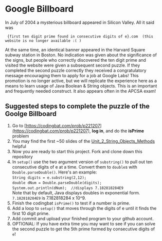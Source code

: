 Google Billboard
==================
In July of 2004 a mysterious billboard appeared in Silicon Valley. All it said was  

     {first ten digit prime found in consecutive digits of e}.com  (this website is no longer available :( )

At the same time, an identical banner appeared in the Harvard Square subway station in Boston. No indication was given about the significance of the signs, but people who correctly discovered the ten digit prime and visited the website were given a subsequent second puzzle. If they completed the second puzzle correctly they received a congratulatory message encouraging them to apply for a job at Google Labs!  This promotion is no longer active, but we will replicate the experience here as a means to learn usage of Java Boolean & String objects. This is an important and frequently needed construct.  It also appears often in the APCSA exam!

Suggested steps to complete the puzzle of the Goolge Billboard
--------------------------------------------------------------
1. Go to [https://codingbat.com/prob/p221207](https://codingbat.com/prob/p221207), **log in**, and do the **isPrime** problem
2. You may find the first ~50 slides of the [Unit_2_String_Objects_Methods](https://docs.google.com/presentation/d/1H9tzGeTWetjzUz1G450NGxbEO5xZl3BvacfkFWsvWRE/edit#slide=id.p1) helpful
3. Now you are ready to start this project. Fork and clone down this repository
3. In `setup()` use the two argument version of `substring()` to pull out ten consecutive digits of e at a time. Convert them to `double`s with `Double.parseDouble()`. Here's an example:  
     `String digits = e.substring(2,12);`   
     `double dNum = Double.parseDouble(digits);`   
     `System.out.println(dNum);  //displays 7.182818284E9`  
Note that by default, Java displays doubles in exponential form. `7.182818284E9` is 7.182818284 x 10^9.
5. Finish the codingbat `isPrime()`  to test if a number is prime. 
6. Add a loop to `setup()` that moves through the digits of e until it finds the first 10 digit prime.
7. Add commit and upload your finished program to your github account. 
9. OPTIONAL: If you have extra time you may want to see if you can solve the second puzzle to get the 5th prime formed by consecutive digits of `e`! 
